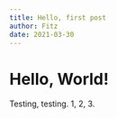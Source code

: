 ```yaml
---
title: Hello, first post
author: Fitz
date: 2021-03-30
---
```


# Hello, World!

Testing, testing. 1, 2, 3.